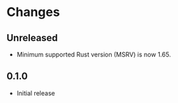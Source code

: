 # Changes

## Unreleased

- Minimum supported Rust version (MSRV) is now 1.65.

## 0.1.0

- Initial release
